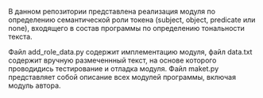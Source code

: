 В данном репозитории представлена реализация модуля по определению семантической роли токена (subject, object, predicate или none), входящего в состав программы по определению тональности текста.

Файл add_role_data.py содержит имплементацию модуля, файл data.txt содержит вручную размеченнный текст, на основе которого проводидись тестирование и отладка модуля. Файл maket.py представляет собой описание всех модулей программы, включая модуль автора.
